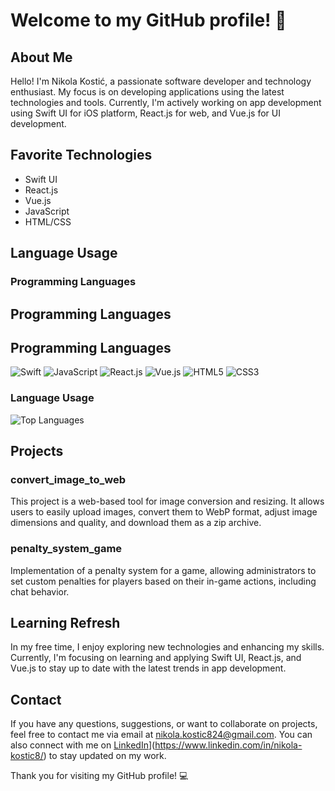 # Welcome to my GitHub profile! 🚀

## About Me

Hello! I'm Nikola Kostić, a passionate software developer and technology enthusiast. My focus is on developing applications using the latest technologies and tools. Currently, I'm actively working on app development using Swift UI for iOS platform, React.js for web, and Vue.js for UI development.

## Favorite Technologies

- Swift UI
- React.js
- Vue.js
- JavaScript
- HTML/CSS

## Language Usage

### Programming Languages

## Programming Languages

## Programming Languages

![Swift](https://img.shields.io/badge/Swift-FA7343?style=for-the-badge&logo=swift&logoColor=white)
![JavaScript](https://img.shields.io/badge/JavaScript-F7DF1E?style=for-the-badge&logo=javascript&logoColor=black)
![React.js](https://img.shields.io/badge/React.js-61DAFB?style=for-the-badge&logo=react&logoColor=black)
![Vue.js](https://img.shields.io/badge/Vue.js-4FC08D?style=for-the-badge&logo=vue.js&logoColor=white)
![HTML5](https://img.shields.io/badge/HTML5-E34F26?style=for-the-badge&logo=html5&logoColor=white)
![CSS3](https://img.shields.io/badge/CSS3-1572B6?style=for-the-badge&logo=css3&logoColor=white)




### Language Usage

![Top Languages](https://github-readme-stats.vercel.app/api/top-langs/?username=NikolaKostic824&layout=compact)

## Projects

### convert_image_to_web
This project is a web-based tool for image conversion and resizing. It allows users to easily upload images, convert them to WebP format, adjust image dimensions and quality, and download them as a zip archive.

### penalty_system_game
Implementation of a penalty system for a game, allowing administrators to set custom penalties for players based on their in-game actions, including chat behavior.

## Learning Refresh

In my free time, I enjoy exploring new technologies and enhancing my skills. Currently, I'm focusing on learning and applying Swift UI, React.js, and Vue.js to stay up to date with the latest trends in app development.

## Contact

If you have any questions, suggestions, or want to collaborate on projects, feel free to contact me via email at [nikola.kostic824@gmail.com](mailto:nikola.kostic824@gmail.com). You can also connect with me on [LinkedIn]([https://www.linkedin.com/in/your-name/)](https://www.linkedin.com/in/nikola-kostic8/) to stay updated on my work.

Thank you for visiting my GitHub profile! 💻
